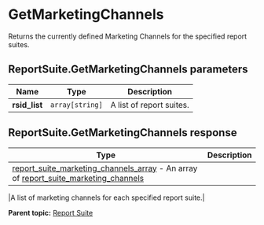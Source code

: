 # GetMarketingChannels

Returns the currently defined Marketing Channels for the specified report suites.

## ReportSuite.GetMarketingChannels parameters

|Name|Type|Description|
|----|----|-----------|
| **rsid_list** | `array[string]` |A list of report suites.|

## ReportSuite.GetMarketingChannels response

|Type|Description|
|----|-----------|
| [report_suite_marketing_channels_array](../../data_types/r_report_suite_marketing_channels_array.md#) - An array of [report_suite_marketing_channels](../../data_types/r_report_suite_marketing_channels.md#)

 |A list of marketing channels for each specified report suite.|

**Parent topic:** [Report Suite](../../methods/report_suite/r_methods_reportsuite.md)

